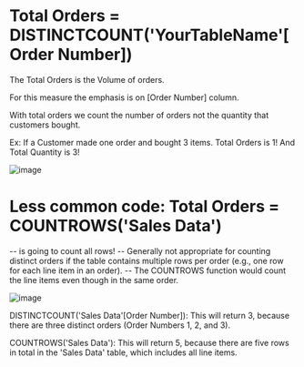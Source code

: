 # Total Orders = DISTINCTCOUNT('YourTableName'[Order Number])

The Total Orders is the Volume of orders.

For this measure the emphasis is on [Order Number] column.

With total orders we count the number of orders not the quantity that customers bought. 

Ex: If a Customer made one order and bought 3 items. Total Orders is 1! And Total Quantity is 3!

![image](https://github.com/marialyk77/PowerBI_Code_Diary/assets/139682076/729894ff-9347-47f2-8c3c-61db57fbc2da)



# Less common code: Total Orders = COUNTROWS('Sales Data') 

-- is going to count all rows!
-- Generally not appropriate for counting distinct orders if the table contains multiple rows per order (e.g., one row for each line item in an order).
-- The COUNTROWS function would count the line items even though in the same order.



![image](https://github.com/marialyk77/PowerBI_Code_Diary/assets/139682076/bddfeba8-5b88-4ad5-84d2-e99416476842)

DISTINCTCOUNT('Sales Data'[Order Number]): This will return 3, because there are three distinct orders (Order Numbers 1, 2, and 3).

COUNTROWS('Sales Data'): This will return 5, because there are five rows in total in the 'Sales Data' table, which includes all line items.

